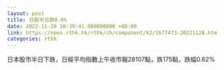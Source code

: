 ```yaml
---
layout: post
title: 日股半日跌0.6%
date: 2022-11-28 10:39:41.000000000 +08:00
link: https://news.rthk.hk/rthk/ch/component/k2/1677473-20221128.htm
categories: rthk
---
```


日本股市半日下跌，日經平均指數上午收市報28107點，跌175點，跌幅0.62%

